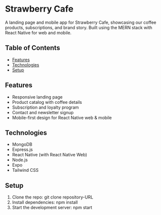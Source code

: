 # Strawberry Cafe

A landing page and mobile app for Strawberry Cafe, showcasing our coffee products, subscriptions, and brand story. Built using the MERN stack with React Native for web and mobile.

## Table of Contents
- [Features](#features)
- [Technologies](#technologies)
- [Setup](#setup)

## Features
- Responsive landing page
- Product catalog with coffee details
- Subscription and loyalty program
- Contact and newsletter signup
- Mobile-first design for React Native web & mobile

## Technologies
- MongoDB
- Express.js
- React Native (with React Native Web)
- Node.js
- Expo
- Tailwind CSS

## Setup
1. Clone the repo: git clone repository-URL
2. Install dependencies: npm install
3. Start the development server: npm start
